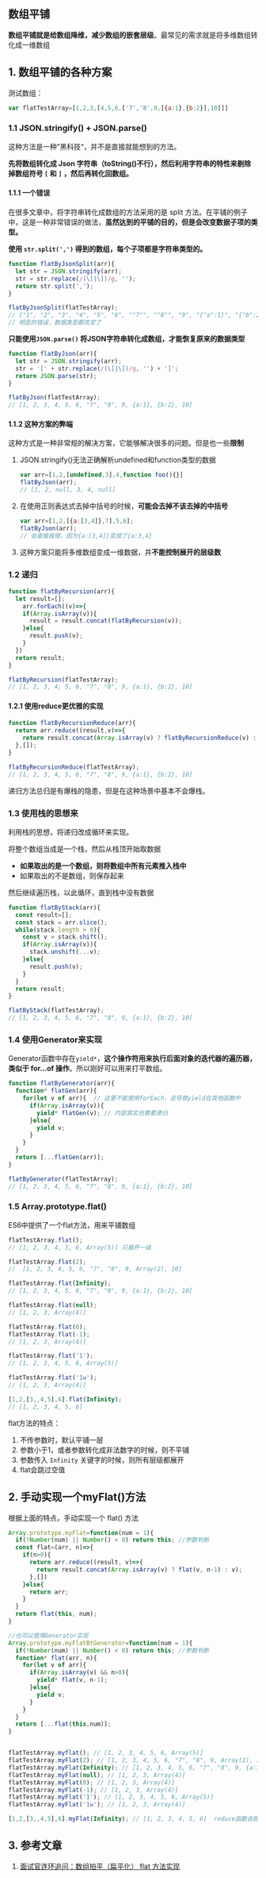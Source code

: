 ## 数组平铺

**数组平铺就是给数组降维，减少数组的嵌套层级**。最常见的需求就是将多维数组转化成一维数组

## 1. 数组平铺的各种方案

测试数组：

```js
var flatTestArray=[1,2,3,[4,5,6,['7','8',9,[{a:1},{b:2}],10]]]
```

### 1.1 JSON.stringify() + JSON.parse()

这种方法是一种”黑科技“，并不是直接就能想到的方法。

**先将数组转化成 Json 字符串（toString()不行），然后利用字符串的特性来剔除掉数组符号 `[` 和 `]` ，然后再转化回数组。**

#### 1.1.1 一个错误

在很多文章中，将字符串转化成数组的方法采用的是 split 方法。在平铺的例子中，这是一种非常错误的做法，**虽然达到的平铺的目的，但是会改变数据子项的类型。**

**使用 `str.split(',')` 得到的数组，每个子项都是字符串类型的。**

```js
function flatByJsonSplit(arr){
  let str = JSON.stringify(arr);
  str = str.replace(/(\[|\])/g, '');
  return str.split(',');
}

flatByJsonSplit(flatTestArray);
// ["1", "2", "3", "4", "5", "6", ""7"", ""8"", "9", "{"a":1}", "{"b":2}", "10"]
// 明显的错误，数据类型都改变了
```



**只能使用`JSON.parse()` 将JSON字符串转化成数组，才能恢复原来的数据类型**

```js
function flatByJson(arr){
  let str = JSON.stringify(arr);
  str = '[' + str.replace(/(\[|\])/g, '') + ']';
  return JSON.parse(str);
}

flatByJson(flatTestArray);
// [1, 2, 3, 4, 5, 6, "7", "8", 9, {a:1}, {b:2}, 10]
```

#### 1.1.2 这种方案的弊端

这种方式是一种非常规的解决方案，它能够解决很多的问题。但是也一些**限制**

1. JSON.stringify()无法正确解析undefined和function类型的数据

   ```js
   var arr=[1,2,[undefined,3],4,function foo(){}]
   flatByJson(arr);
   // [1, 2, null, 3, 4, null]
   ```

2. 在使用正则表达式去掉中括号的时候，**可能会去掉不该去掉的中括号**

   ```js
   var arr=[1,2,[{a:[3,4]},7],5,6];
   flatByJson(arr);
   // 会直接报错，因为{a:[3,4]}变成了{a:3,4}
   ```

3. 这种方案只能将多维数组变成一维数据，并**不能控制展开的层级数**



### 1.2 递归

```js
function flatByRecursion(arr){
  let result=[];
 	arr.forEach((v)=>{
    if(Array.isArray(v)){
      result = result.concat(flatByRecursion(v));
    }else{
      result.push(v);
    }
  })
  return result;
}

flatByRecursion(flatTestArray);
// [1, 2, 3, 4, 5, 6, "7", "8", 9, {a:1}, {b:2}, 10]
```

#### 1.2.1 使用reduce更优雅的实现

```js
function flatByRecursionReduce(arr){
  return arr.reduce((result,v)=>{
    return result.concat(Array.isArray(v) ? flatByRecursionReduce(v) : v);
  },[]);
}

flatByRecursionReduce(flatTestArray);
// [1, 2, 3, 4, 5, 6, "7", "8", 9, {a:1}, {b:2}, 10]
```

递归方法总归是有爆栈的隐患，但是在这种场景中基本不会爆栈。

### 1.3 使用栈的思想来

利用栈的思想，将递归改成循环来实现。

将整个数组当成是一个栈，然后从栈顶开始取数据

- **如果取出的是一个数组，则将数组中所有元素推入栈中**
- 如果取出的不是数组，则保存起来

然后继续遍历栈，以此循环，直到栈中没有数据

```js
function flatByStack(arr){
  const result=[];
  const stack = arr.slice();
  while(stack.length > 0){
    const v = stack.shift();
    if(Array.isArray(v)){
      stack.unshift(...v);
    }else{
      result.push(v);
    }
  }
  return result;
}

flatByStack(flatTestArray);
// [1, 2, 3, 4, 5, 6, "7", "8", 9, {a:1}, {b:2}, 10]
```

### 1.4 使用Generator来实现

Generator函数中存在`yield*`，**这个操作符用来执行后面对象的迭代器的遍历器，类似于 for...of 操作**。所以刚好可以用来打平数组。

```js
function flatByGenerator(arr){
  function* flatGen(arr){
    for(let v of arr){  // 这里不能使用forEach，会导致yield在其他函数中
      if(Array.isArray(v)){
        yield* flatGen(v); // 内部其实也需要递归
      }else{
        yield v;
      }
    }
  }
  return [...flatGen(arr)];
}

flatByGenerator(flatTestArray);
// [1, 2, 3, 4, 5, 6, "7", "8", 9, {a:1}, {b:2}, 10]
```

### 1.5 Array.prototype.flat()

ES6中提供了一个flat方法，用来平铺数组

```js
flatTestArray.flat();
// [1, 2, 3, 4, 5, 6, Array(5)] 只展开一级

flatTestArray.flat(2);
//  [1, 2, 3, 4, 5, 6, "7", "8", 9, Array(2), 10]

flatTestArray.flat(Infinity);
// [1, 2, 3, 4, 5, 6, "7", "8", 9, {a:1}, {b:2}, 10]

flatTestArray.flat(null);
// [1, 2, 3, Array(4)]

flatTestArray.flat(0);
flatTestArray.flat(-1);
// [1, 2, 3, Array(4)]

flatTestArray.flat('1');
// [1, 2, 3, 4, 5, 6, Array(5)]

flatTestArray.flat('1w');
// [1, 2, 3, Array(4)]

[1,2,[3,,4,5],6].flat(Infinity);
// [1, 2, 3, 4, 5, 6]
```

flat方法的特点：

1. 不传参数时，默认平铺一层
2. 参数小于1，或者参数转化成非法数字的时候，则不平铺
3. 参数传入 `Infinity` 关键字的时候，则所有层级都展开
4. flat会跳过空值

## 2. 手动实现一个myFlat()方法

根据上面的特点，手动实现一个 flat() 方法

```js
Array.prototype.myFlat=function(num = 1){
  if(!Number(num) || Number() < 0) return this; //参数判断
  const flat=(arr, n)=>{
    if(n>0){
      return arr.reduce((result, v)=>{
        return result.concat(Array.isArray(v) ? flat(v, n-1) : v);
      },[])
    }else{
      return arr;
    }
  }
  return flat(this, num);
}

//也可以使用Generator实现
Array.prototype.myFlatBtGenerator=function(num = 1){
  if(!Number(num) || Number() < 0) return this; //参数判断
  function* flat(arr, n){
    for(let v of arr){
      if(Array.isArray(v) && n>0){
        yield* flat(v, n-1);
      }else{
        yield v;
      }
    }
  }
  return [...flat(this,num)];
}


flatTestArray.myflat(); // [1, 2, 3, 4, 5, 6, Array(5)]
flatTestArray.myFlat(2); // [1, 2, 3, 4, 5, 6, "7", "8", 9, Array(2), 10]
flatTestArray.myFlat(Infinity); // [1, 2, 3, 4, 5, 6, "7", "8", 9, {a:1}, {b:2}, 10]
flatTestArray.myFlat(null); // [1, 2, 3, Array(4)]
flatTestArray.myFlat(0); // [1, 2, 3, Array(4)]
flatTestArray.myFlat(-1); // [1, 2, 3, Array(4)]
flatTestArray.myFlat('1'); // [1, 2, 3, 4, 5, 6, Array(5)]
flatTestArray.myFlat('1w'); // [1, 2, 3, Array(4)]

[1,2,[3,,4,5],6].myFlat(Infinity); // [1, 2, 3, 4, 5, 6]  reduce函数会跳过数组的空位
```

##  3. 参考文章

1. [面试官连环追问：数组拍平（扁平化） flat 方法实现](https://juejin.im/post/5dff18a4e51d455804256d31#heading-2)

